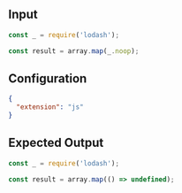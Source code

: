 
## Input
```javascript input
const _ = require('lodash');

const result = array.map(_.noop);
```

## Configuration
```json configuration
{
  "extension": "js"
}
```

## Expected Output
```javascript expected output
const _ = require('lodash');

const result = array.map(() => undefined);
```
